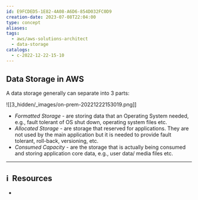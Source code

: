 ```yaml
---
id: E9FCDED5-1E82-4A08-A6D6-854D032FC0D9
creation-date: 2023-07-08T22:04:00
type: concept
aliases: 
tags:
  - aws/aws-solutions-architect
  - data-storage
catalogs:
  - c-2022-12-22-15-10
---
```


## Data Storage in AWS

A data storage generally can separate into 3 parts: 

![[3_hidden/_images/on-prem-20221222153019.png]]

- *Formatted Storage* - are storing data that an Operating System needed, e.g., fault tolerant of OS shut down, operating system files etc. 
- *Allocated Storage* - are storage that reserved for applications. They are not used by the main application but it is needed to provide fault tolerant, roll-back, versioning, etc.
- *Consumed Capacity* - are the storage that is actually being consumed and storing application core data, e.g., user data/ media files etc.

---
## ℹ️  Resources
- 